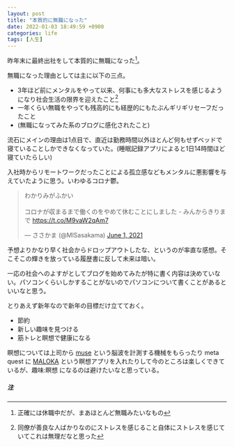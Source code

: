 ```yaml
---
layout: post
title: "本質的に無職になった"
date: 2022-01-03 18:49:59 +0900
categories: life
tags: [人生]
---
```


昨年末に最終出社をして本質的に無職になった[^1]。

無職になった理由としては主に以下の三点。
- 3年ほど前にメンタルをやって以来、何事にも多大なストレスを感じるようになり社会生活の限界を迎えたこと[^2]
- 一年くらい無職をやっても残高的にも経歴的にもたぶんギリギリセーフだったこと
- (無職になってみた系のブログに感化されたこと)

流石にメインの理由は1点目で、直近は勤務時間以外ほとんど何もせずベッドで寝ていることしかできなくなっていた。(睡眠記録アプリによると1日14時間ほど寝ていたらしい)

入社時からリモートワークだったことによる孤立感などもメンタルに悪影響を与えていたように思う。いわゆるコロナ鬱。

<blockquote class="twitter-tweet"><p lang="ja" dir="ltr">わかりみがふかい<br><br>コロナが収まるまで働くのをやめて休むことにしました - みんからきりまで <a href="https://t.co/M9vaW2qAm7">https://t.co/M9vaW2qAm7</a></p>&mdash; ささかま (@MlSasakama) <a href="https://twitter.com/MlSasakama/status/1399573137654640640?ref_src=twsrc%5Etfw">June 1, 2021</a></blockquote> <script async src="https://platform.twitter.com/widgets.js" charset="utf-8"></script>

予想よりかなり早く社会からドロップアウトしたな、というのが率直な感想。そこそこの輝きを放っている履歴書に反して未来は暗い。

一応の社会へのよすがとしてブログを始めてみたが特に書く内容は決めていない。パソコンくらいしかすることがないのでパソコンについて書くことがあるといいなと思う。

とりあえず新年なので新年の目標だけ立てておく。

- 節約
- 新しい趣味を見つける
- 筋トレと瞑想で健康になる

瞑想については上司から [muse](https://goodbrain.jp/muse/) という脳波を計測する機械をもらったり meta quest に [MALOKA](https://www.oculus.com/experiences/quest/4014704425248676/) という瞑想アプリを入れたりして今のところは楽しくできているが、趣味:瞑想 になるのは避けたいなと思っている。


##### 注

[^1]: 正確には休職中だが、まあほとんど無職みたいなもの
[^2]: 同僚が善良な人ばかりなのにストレスを感じること自体にストレスを感じていてこれは無理だなと思った
